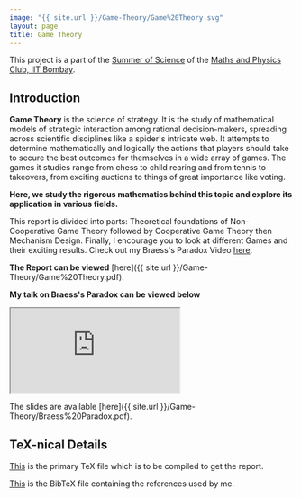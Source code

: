 ```yaml
---
image: "{{ site.url }}/Game-Theory/Game%20Theory.svg"
layout: page
title: Game Theory
---
```


This project is a part of the [Summer of Science](http://mnp-club.github.io/sos/) of the [Maths and Physics Club, IIT Bombay](http://mnp-club.github.io/).

Introduction
------------

**Game Theory** is the science of strategy. It is the study of mathematical models of strategic interaction among rational decision-makers, spreading across scientific disciplines like a spider's intricate web. It attempts to determine mathematically and logically the actions that players should take to secure the best outcomes for themselves in a wide array of games. The games it studies range from chess to child rearing and from tennis to takeovers, from exciting auctions to things of great importance like voting.

**Here, we study the rigorous mathematics behind this topic and explore its application in various fields.**

This report is divided into parts: Theoretical foundations of Non-Cooperative Game Theory followed by Cooperative Game Theory then Mechanism Design. Finally, I encourage you to look at different Games and their exciting results. Check out my Braess's Paradox Video [here](https://github.com/paramrathour/Game-Theory/blob/main/Braess's%20Paradox.mkv).

**The Report can be viewed** [here]({{ site.url }}/Game-Theory/Game%20Theory.pdf).

**My talk on Braess's Paradox can be viewed below** 

<iframe src="https://www.youtube.com/embed/NeUHpMyJG48" allowfullscreen></iframe>

The slides are available [here]({{ site.url }}/Game-Theory/Braess%20Paradox.pdf).

TeX-nical Details
-----------------

[This](https://github.com/paramrathour/Game-Theory/blob/main/Game%20Theory.tex)
is the primary TeX file which is to be compiled to get the report.

[This](https://github.com/paramrathour/Game-Theory/blob/main/References.bib)
is the BibTeX file containing the references used by me.